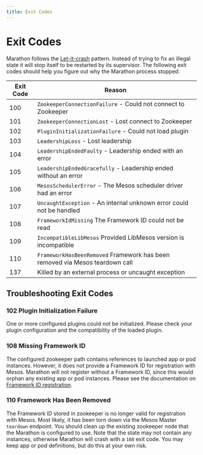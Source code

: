 ```yaml
---
title: Exit Codes 
---
```


# Exit Codes 

Marathon follows the [Let-it-crash](https://www.reactivedesignpatterns.com/patterns/let-it-crash.html) pattern. Instead
of trying to fix an illegal state it will stop itself to be restarted by its supervisor. The following exit codes should
help you figure out why the Marathon process stopped.

| Exit Code | Reason                                                                        |
|-----------|-------------------------------------------------------------------------------|
|100        | `ZookeeperConnectionFailure` - Could not connect to Zookeeper                 |
|101        | `ZookeeperConnectionLost` - Lost connect to Zookeeper                         |
|102        | `PluginInitializationFailure` - Could not load plugin                         |
|103        | `LeadershipLoss` - Lost leadership                                            |
|104        | `LeadershipEndedFaulty` - Leadership ended with an error                      |
|105        | `LeadershipEndedGracefully` - Leadership ended without an error               |
|106        | `MesosSchedulerError` - The Mesos scheduler driver had an error               |
|107        | `UncaughtException` - An internal unknown error could not be handled          |
|108        | `FrameworkIdMissing` The Framework ID could not be read                       |
|109        | `IncompatibleLibMesos` Provided LibMesos version is incompatible              |
|110        | `FrameworkHasBeenRemoved` Framework has been removed via Mesos teardown call  |
|137        | Killed by an external process or uncaught exception                           |

## Troubleshooting Exit Codes

### 102 Plugin Initialization Failure

One or more configured plugins could not be initialized. Please check your plugin configuration and the compatibility of the loaded plugin.

### 108 Missing Framework ID

The configured zookeeper path contains references to launched app or pod instances. However, it does not provide a Framework ID for registration with Mesos. Marathon will not register without a Framework ID, since this would orphan any existing app or pod instances. Please see the documentation on [Framework ID registration](framework-id.html).

### 110 Framework Has Been Removed

The Framework ID stored in zookeeper is no longer valid for registration with Mesos. Most likely, it has been torn down via the Mesos Master `teardown` endpoint. You should clean up the existing zookeeper node that the Marathon is configured to use. Note that the state may not contain any instances, otherwise Marathon will crash with a `108` exit code. You may keep app or pod definitions, but do this at your own risk.